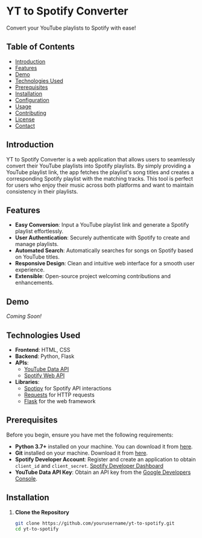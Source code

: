 # YT to Spotify Converter

Convert your YouTube playlists to Spotify with ease!

## Table of Contents

- [Introduction](#introduction)
- [Features](#features)
- [Demo](#demo)
- [Technologies Used](#technologies-used)
- [Prerequisites](#prerequisites)
- [Installation](#installation)
- [Configuration](#configuration)
- [Usage](#usage)
- [Contributing](#contributing)
- [License](#license)
- [Contact](#contact)

## Introduction

YT to Spotify Converter is a web application that allows users to seamlessly convert their YouTube playlists into Spotify playlists. By simply providing a YouTube playlist link, the app fetches the playlist's song titles and creates a corresponding Spotify playlist with the matching tracks. This tool is perfect for users who enjoy their music across both platforms and want to maintain consistency in their playlists.

## Features

- **Easy Conversion**: Input a YouTube playlist link and generate a Spotify playlist effortlessly.
- **User Authentication**: Securely authenticate with Spotify to create and manage playlists.
- **Automated Search**: Automatically searches for songs on Spotify based on YouTube titles.
- **Responsive Design**: Clean and intuitive web interface for a smooth user experience.
- **Extensible**: Open-source project welcoming contributions and enhancements.

## Demo

*Coming Soon!*

## Technologies Used

- **Frontend**: HTML, CSS
- **Backend**: Python, Flask
- **APIs**:
  - [YouTube Data API](https://developers.google.com/youtube/v3)
  - [Spotify Web API](https://developer.spotify.com/documentation/web-api/)
- **Libraries**:
  - [Spotipy](https://spotipy.readthedocs.io/en/2.19.0/) for Spotify API interactions
  - [Requests](https://docs.python-requests.org/en/latest/) for HTTP requests
  - [Flask](https://flask.palletsprojects.com/) for the web framework

## Prerequisites

Before you begin, ensure you have met the following requirements:

- **Python 3.7+** installed on your machine. You can download it from [here](https://www.python.org/downloads/).
- **Git** installed on your machine. Download it from [here](https://git-scm.com/downloads).
- **Spotify Developer Account**: Register and create an application to obtain `client_id` and `client_secret`. [Spotify Developer Dashboard](https://developer.spotify.com/dashboard/)
- **YouTube Data API Key**: Obtain an API key from the [Google Developers Console](https://console.developers.google.com/).

## Installation

1. **Clone the Repository**

   ```bash
   git clone https://github.com/yourusername/yt-to-spotify.git
   cd yt-to-spotify
